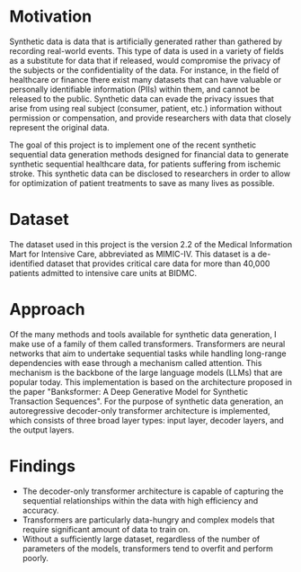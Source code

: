 # Motivation
Synthetic data is data that is artificially generated rather than gathered by recording real-world events.
This type of data is used in a variety of fields as a substitute for data that if released, would
compromise the privacy of the subjects or the confidentiality of the data. For instance, in the field of
healthcare or finance there exist many datasets that can have valuable or personally identifiable information
(PIIs) within them, and cannot be released to the public. Synthetic data can evade the privacy issues that arise
from using real subject (consumer, patient, etc.) information without permission or compensation, and provide
researchers with data that closely represent the original data. 

The goal of this project is to implement one of the recent synthetic sequential data generation methods
designed for financial data to generate synthetic sequential healthcare data, for patients suffering from
ischemic stroke. This synthetic data can be disclosed to researchers in order to allow for optimization of
patient treatments to save as many lives as possible.

# Dataset
The dataset used in this project is the version 2.2 of the Medical Information Mart for Intensive Care,
abbreviated as MIMIC-IV. This dataset is a de-identified dataset that provides critical care data for
more than 40,000 patients admitted to intensive care units at BIDMC.

# Approach
Of the many methods and tools available for synthetic data generation, I make use of a family of
them called transformers. Transformers are neural networks that aim to undertake sequential tasks
while handling long-range dependencies with ease through a mechanism called attention. This mechanism is the
backbone of the large language models (LLMs) that are popular today. This implementation is based on the 
architecture proposed in the paper "Banksformer: A Deep Generative Model for Synthetic Transaction Sequences".
For the purpose of synthetic data generation, an autoregressive decoder-only transformer architecture is
implemented, which consists of three broad layer types: input layer, decoder layers, and the output layers.

# Findings
- The decoder-only transformer architecture is capable of capturing the sequential relationships within the data with high efficiency and accuracy.
- Transformers are particularly data-hungry and complex models that require significant amount of data to train on.
- Without a sufficiently large dataset, regardless of the number of parameters of the models, transformers tend to overfit and perform poorly.
